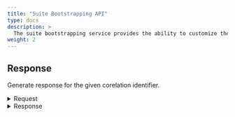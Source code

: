 ```yaml
---
title: "Suite Bootstrapping API"
type: docs
description: >
  The suite bootstrapping service provides the ability to customize the automatic provisioning [suite bootstrapping configuration](../suite-bootstrapping-config.md).
weight: 2
---
```


## **Response**
Generate response for the given corelation identifier.

<details>
  <summary>Request</summary>

**Hono Command:** `command//<name>:<namespace>:edge:containers/req//response`

**Ditto Message:**

> | Name | Value | Description |
> | - | - | - |
> | topic | `<name>/<namespace>/things/live/messages/response` | - |
> | path | `/features/Bootstrapping/inbox/messages/response` | - |
> | **Headers** | | |
> | response-required | `true` | - |
> | content-type | `application/json` | - |
> | correlation-id  | container UUID | - |
> | **Value** | | |
> | chunk | - | - |
> | hash | - | - |
> | requestId | other UUID | - |
<br>

**Example** : In this example, the User received the example response of the automated provisioning.

**Topic:** `command//edge:device/req//response`
```json
{
	"topic":"edge/device/things/live/messages/response",
	"headers":{
		"response-required":true,
		"content-type":"application/json",
		"correlation-id":"<UUID>"
	},
	"path":"/features/Bootstrapping/inbox/messages/response",
	"value":{
		"chunk":"ewoJImNhQ2VydCI6ICIvZXRjL3N1aXRlLWNvbm5lY3Rvci9pb3RodWIuYgIjEyMzQ1NiIKfQ==",
		"hash":"8768b29d6130433673ce3a1bc9005fc03c213306dc328f1ea33d240c5a116ee1",
		"requestId":"a41a0d55-dba6-4e8b-b1ad-a3c414fff42b"
	},
	"timestamp":1234567890
}
```
</details>

<details>
  <summary>Response</summary>

**Hono Command** : `command//<name>:<namespace>:edge:containers/res//response`

**Ditto Topic** : `<name>/<namespace>/things/live/messages/response`

**Ditto Path** : `/features/Bootstrapping/outbox/messages/response`

#### Headers

> | Name | Value | Description |
> | - | - | - |
> | content-type | application/json | - |
> | correlation-id | \<UUID\> | - |

#### Value: `other UUID `

**Example** :

**Topic:** `command//edge:device/res//create``
```json
{
	"topic":"edge/device/things/live/messages/response",
	"headers":{
		"content-type":"application/json",
		"correlation-id":"<UUID>"
	},
	"path":"/features/Bootstrapping/outbox/messages/response",
	"value":"<other UUID>"
}
```
</details>
